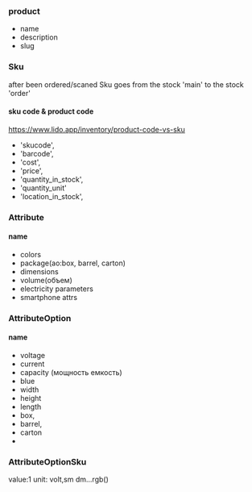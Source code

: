 
### product
- name
- description
- slug

### Sku
after been ordered/scaned Sku goes from the stock 'main' to the stock 'order'
#### sku code  & product code
https://www.lido.app/inventory/product-code-vs-sku
- 'skucode',
- 'barcode',
- 'cost',
- 'price',
- 'quantity_in_stock',
- 'quantity_unit'
- 'location_in_stock',


### Attribute


#### name
- colors
- package(ao:box, barrel, carton)
- dimensions
- volume(объем)
- electricity parameters
- smartphone attrs
### AttributeOption
#### name
- voltage
- current
- capacity (мощность емкость)
- blue
- width
- height
- length
- box,
- barrel,
- carton
- 
### AttributeOptionSku
 value:1
unit: volt,sm dm...rgb()

